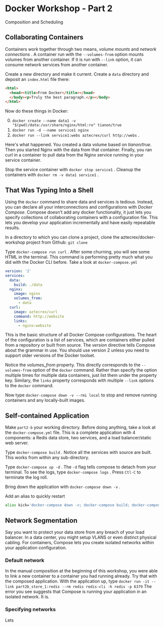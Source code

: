 # Docker Workshop - Part 2
Composition and Scheduling

## Collaborating Containers

Containers work together through two means, _volume mounts_ and _network
connections_ .  A container run with the ```--volumes-from``` option
mounts volumes from another container. If it is run with ```--link```
option, it can consume network services from another container.

Create a new directory and make it current. Create a ```data``` directory
and deposit an ```index.html``` file there:
```html
<html>
  <head><title>From Docker</title></head>
  </body><p>Truly the best paragraph.</p></body>
</html>
```

Now do these things in Docker:

0. ```docker create --name data1 -v "$(pwd)/data:/usr/share/nginx/html:ro" tianon/true```
0. ```docker run -d --name service1 nginx```
0. ```docker run --link service1:webs aztecrex/curl http://webs``` .

Here's what happened. You created a data volume based on *tianon/true*. Then
you started Nginx with the data from that container. Finally, you ran curl
in a container to pull data from the Nginx service running in your service
container.

Stop the service container with ```docker stop service1``` . Cleanup the
containers with ```docker rm -v data1 service1``` .

## That Was Typing Into a Shell

Using the ```docker``` command to share data and services is tedious. Instead,
you can declare all your interconnections and configurations with *Docker
Compose*.  Compose doesn't add any docker functionality, it just lets you
specify collections of collaborating containers with a configuration file.
This lets you develop your application incrementally and have easily
repeatable results.

In a directory to which you can clone a project, clone the
aztecrex/docker-workshop project from
Github: ```git clone ```

Type ```docker-compose run curl``` . After some churning, you will see some
HTML in the terminal. This command is performing pretty much what you did
with the Docker CLI before. Take a look at ```docker-compose.yml```

```yaml
version: '2'
services:
  data:
    build: ./data
  nginx:
    image: nginx
    volumes_from:
      - data
  curl:
    image: aztecrex/curl
    command: http://website
    links:
      - nginx:website
```

This is the basic structure of all Docker Compose configurations. The heart
of the configuration is a list of services, which are containers either
pulled from a repository or built from source.  The *version* directive
tells Compose about the grammar in use. You should use version 2 unless you
need to support older versions of the Docker toolset.

Notice the *volumes_from* property. This directly corresponds to
the ```--volumes-from``` option of the ```docker``` command. Rather than
specify the option multiple times for multiple data containers, just list
them under the property key.  Similary, the ```links``` property corresponds
with multiple ```--link``` options to the ```docker``` command.

Now type ```docker-compose down -v --rmi local``` to stop and remove running
containers and any locally-built images.

## Self-contained Application

Make ```part2-b``` your working directory. Before doing anything, take a look
at the ```docker-compose.yml``` file. This is a complete application with
4 components: a Redis data store, two services, and a load balancer/static
web server.

Type ```docker-compose build``` . Notice all the services with source
are built. This works from within any sub-directory.

Type ```docker-compose up -d``` .  The ```-d``` flag tells compose to
detach from your terminal. To see the logs, type ```docker-compose logs``` .
Press ```Ctl-C``` to terminate the log roll.

Bring down the application with ```docker-compose down -v``` .

Add an alias to quickly restart
```bash
alias kick='docker-compose down -v; docker-compose build; docker-compose up -d'
```

## Network Segmentation

Say you want to protect your data store from any breach of your load
balancer. In a data center, you might setup VLANS or even distinct
physical cabling. For containers, Compose lets you create isolated networks
within your application configuration.

### Default network

In the manual composition at the beginning of this workshop, you were
able to link a new container to a container you had running already. Try
that with the composed application.  With the application up,
type ```docker run -it --link part2b_store_1:redis --rm redis redis-cli -h redis -p 6379```
The error you see suggests that Compose is running your application in
an isolated network. It is.

### Specifying networks

Lets 


